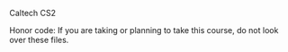 Caltech CS2

Honor code: If you are taking or planning to take this course, do not look over these files.
